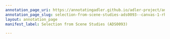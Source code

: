 ```yaml
---
annotation_page_uri: https://annotatingadler.github.io/adler-project/annotations/selection-from-scene-studies-ads0093--canvas-1-rhetorical-device.json
annotation_page_slug: selection-from-scene-studies-ads0093--canvas-1-rhetorical-device
layout: annotation_page
manifest_label: Selection from Scene Studies (ADS0093)

---
```

